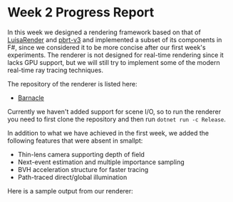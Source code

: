 # Week 2 Progress Report

In this week we designed a rendering framework based on that of [LuisaRender](https://github.com/LuisaGroup/LuisaRender) and [pbrt-v3](https://github.com/mmp/pbrt-v3) and implemented a subset of its components in F#, since we considered it to be more concise after our first week's experiments. The renderer is not designed for real-time rendering since it lacks GPU support, but we will still try to implement some of the modern real-time ray tracing techniques.

The repository of the renderer is listed here:

-   [Barnacle](https://github.com/LeonKang130/Barnacle)

Currently we haven't added support for scene I/O, so to run the renderer you need to first clone the repository and then run `dotnet run -c Release`.

In addition to what we have achieved in the first week, we added the following features that were absent in smallpt:

-   Thin-lens camera supporting depth of field
-   Next-event estimation and multiple importance sampling
-   BVH acceleration structure for faster tracing
-   Path-traced direct/global illumination

Here is a sample output from our renderer:

